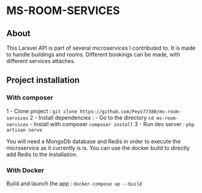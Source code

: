 # MS-ROOM-SERVICES

## About
This Laravel API is part of several microservices I contributed to.
It is made to handle buildings and rooms. Different bookings can be made, with different services attaches.

## Project installation
### With composer
1 - Clone project : `git clone https://github.com/Peyo77380/ms-room-services`
2 - Install dependencies : 
    -  Go to the directory `cd ms-room-services`
    -  Install with composer `composer install`
3 - Run dev server : `php artisan serve`

You will need a MongoDb database and Redis in order to execute the microservice as it currently is is.
You can use the docker build to directly add Redis to the installation.
### With Docker
Build and launch the app : `docker-compose up --build`
